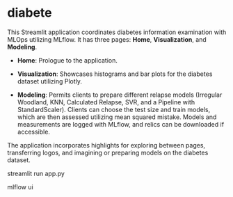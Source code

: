 #    diabete

This Streamlit application coordinates diabetes information examination with MLOps utilizing MLflow. It has three pages: **Home**, **Visualization**, and **Modeling**.

- **Home**: Prologue to the application.
  
- **Visualization**: Showcases histograms and bar plots for the diabetes dataset utilizing Plotly.
  
- **Modeling**: Permits clients to prepare different relapse models (Irregular Woodland, KNN, Calculated Relapse, SVR, and a Pipeline with StandardScaler). Clients can choose the test size and train models, which are then assessed utilizing mean squared mistake. Models and measurements are logged with MLflow, and relics can be downloaded if accessible.

The application incorporates highlights for exploring between pages, transferring logos, and imagining or preparing models on the diabetes dataset.

streamlit run app.py


mlflow ui

